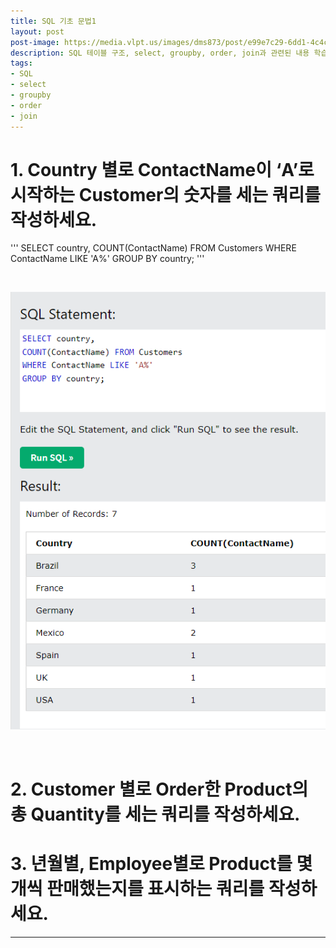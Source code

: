 ```yaml
---
title: SQL 기초 문법1
layout: post
post-image: https://media.vlpt.us/images/dms873/post/e99e7c29-6dd1-4c4c-ae6f-57326892a60a/SQL.png
description: SQL 테이블 구조, select, groupby, order, join과 관련된 내용 학습
tags:
- SQL
- select
- groupby
- order
- join
---
```



# 1. Country 별로 ContactName이 ‘A’로 시작하는 Customer의 숫자를 세는 쿼리를 작성하세요.

''' SELECT country,
    COUNT(ContactName) FROM Customers
    WHERE ContactName LIKE 'A%'
    GROUP BY country; '''

<br>

![alt text](/assets/images/SQL_practice1_1.png)

<br>

# 2. Customer 별로 Order한 Product의 총 Quantity를 세는 쿼리를 작성하세요.



# 3. 년월별, Employee별로 Product를 몇 개씩 판매했는지를 표시하는 쿼리를 작성하세요.

---